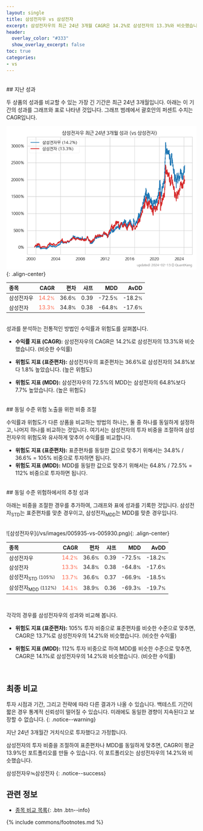 ```yaml
---
layout: single
title: 삼성전자우 vs 삼성전자
excerpt: 삼성전자우의 최근 24년 3개월 CAGR은 14.2%로 삼성전자의 13.3%와 비슷했습니다.
header:
  overlay_color: "#333"
  show_overlay_excerpt: false
toc: true
categories:
- vs
---
```


<br>
## 지난 성과

두 상품의 성과를 비교할 수 있는 가장 긴 기간은 최근 24년 3개월입니다. 아래는 이 기간의 성과를 그래프와 표로 나타낸 것입니다.
그래프 범례에서 괄호안의 퍼센트 수치는 CAGR입니다.

![삼성전자우](/vs/images/005935-vs-005930_dual.png){: .align-center}

| **종목** | **CAGR** | **편차** | **샤프** | **MDD** | **AvDD** |
| :------------ | ------: | -----------: | -------: | ------: | -------: |
| 삼성전자우 | <span style="color: tomato">14.2<small>%</small></span> | 36.6<small>%</small> | 0.39 | -72.5<small>%</small> | -18.2<small>%</small> |
| 삼성전자 | <span style="color: tomato">13.3<small>%</small></span> | 34.8<small>%</small> | 0.38 | -64.8<small>%</small> | -17.6<small>%</small> |

<!-- more -->

<br>
성과를 분석하는 전통적인 방법인 수익률과 위험도를 살펴봅니다.

- **수익률 지표 (CAGR):** 삼성전자우의 CAGR은 14.2%로 삼성전자의 13.3%와 비슷했습니다. (비슷한 수익률)

- **위험도 지표 (표준편차):** 삼성전자우의 표준편차는 36.6%로 삼성전자의 34.8%보다 1.8% 높았습니다. (높은 위험도)

- **위험도 지표 (MDD):** 삼성전자우의 72.5%의 MDD는 삼성전자의 64.8%보다 7.7% 높았습니다. (높은 위험도)

<br>
## 동일 수준 위험 노출을 위한 비중 조절

수익률과 위험도가 다른 상품을 비교하는 방법의 하나는, 둘 중 하나를 동일하게 설정하고, 나머지 하나를 비교하는 것입니다.
여기서는 삼성전자의 투자 비중을 조절하여 삼성전자우의 위험도와 유사하게 맞추어 수익률를 비교합니다.

- **위험도 지표 (표준편차):** 표준편차를 동일한 값으로 맞추기 위해서는 34.8% / 36.6% = 105% 비중으로 투자하면 됩니다.
- **위험도 지표 (MDD):** MDD를 동일한 값으로 맞추기 위해서는 64.8% / 72.5% = 112% 비중으로 투자하면 됩니다.

<br>
## 동일 수준 위험하에서의 추정 성과

아래는 비중을 조절한 경우를 추가하여, 그래프와 표에 성과를 기록한 것입니다.
 삼성전자<sub>STD</sub>는 표준편차를 맞춘 경우이고, 삼성전자<sub>MDD</sub>는 MDD를 맞춘 경우입니다.

<br>
![삼성전자우](/vs/images/005935-vs-005930.png){: .align-center}



| **종목** | **CAGR** | **편차** | **샤프** | **MDD** | **AvDD** |
| :------------ | ------: | -----------: | -------: | ------: | -------: |
| 삼성전자우 | <span style="color: tomato">14.2<small>%</small></span> | 36.6<small>%</small> | 0.39 | -72.5<small>%</small> | -18.2<small>%</small> |
| 삼성전자 | <span style="color: tomato">13.3<small>%</small></span> | 34.8<small>%</small> | 0.38 | -64.8<small>%</small> | -17.6<small>%</small> |
| 삼성전자<sub>STD</sub> <small>(105%)</small> | <span style="color: tomato">13.7<small>%</small></span> | 36.6<small>%</small> | 0.37 | -66.9<small>%</small> | -18.5<small>%</small> |
| 삼성전자<sub>MDD</sub> <small>(112%)</small> | <span style="color: tomato">14.1<small>%</small></span> | 38.9<small>%</small> | 0.36 | -69.3<small>%</small> | -19.7<small>%</small> |

<br>

각각의 경우를 삼성전자우의 성과와 비교해 봅니다.
- **위험도 지표 (표준편차):** 105% 투자 비중으로 표준편차를 비슷한 수준으로 맞추면, CAGR은 13.7%로 삼성전자우의 14.2%와 비슷했습니다. (비슷한 수익률)

- **위험도 지표 (MDD):** 112% 투자 비중으로 하여 MDD를 비슷한 수준으로 맞추면, CAGR은 14.1%로 삼성전자우의 14.2%와 비슷했습니다. (비슷한 수익률)



<br>

## 최종 비교

투자 시점과 기간, 그리고 전략에 따라 다른 결과가 나올 수 있습니다. 백테스트 기간이 짧은 경우 통계적 신뢰성이 떨어질 수 있습니다. 미래에도 동일한 경향이 지속된다고 보장할 수 없습니다.
{: .notice--warning}

지난 24년 3개월간 거치식으로 투자했다고 가정합니다.

삼성전자의 투자 비중을 조절하여 표준편차나 MDD를 동일하게 맞추면, CAGR이 평균 13.9%인 포트폴리오를 만들 수 있습니다.
이 포트폴리오는 삼성전자우의 14.2%와 비슷했습니다.

삼성전자우≒삼성전자
{: .notice--success}
## 관련 정보

- [종목 비교 목록](/vs/){: .btn .btn--info}

{% include commons/footnotes.md %}